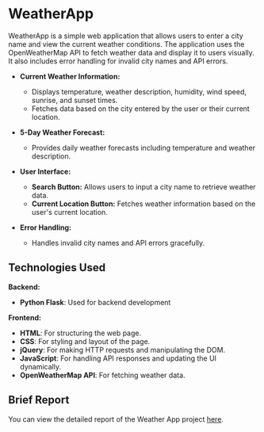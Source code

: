 # WeatherApp

WeatherApp is a simple web application that allows users to enter a city name and view the current weather conditions. The application uses the OpenWeatherMap API to fetch weather data and display it to users visually. It also includes error handling for invalid city names and API errors.


- **Current Weather Information:**
  - Displays temperature, weather description, humidity, wind speed, sunrise, and sunset times.
  - Fetches data based on the city entered by the user or their current location.

- **5-Day Weather Forecast:**
  - Provides daily weather forecasts including temperature and weather description.

- **User Interface:**
  - **Search Button:** Allows users to input a city name to retrieve weather data.
  - **Current Location Button:** Fetches weather information based on the user's current location.

- **Error Handling:**
  - Handles invalid city names and API errors gracefully.

## Technologies Used
 **Backend:**
- **Python Flask**: Used for backend development

 **Frontend:**
- **HTML**: For structuring the web page.
- **CSS**: For styling and layout of the page.
- **jQuery**: For making HTTP requests and manipulating the DOM.
- **JavaScript**: For handling API responses and updating the UI dynamically.
- **OpenWeatherMap API**: For fetching weather data.


## Brief Report

You can view the detailed report of the Weather App project [here](Brief%20Report%20Of%20Weather%20App.pdf).

